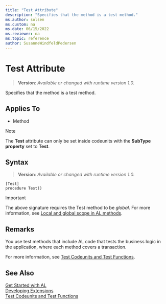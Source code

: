 ```yaml
---
title: "Test Attribute"
description: "Specifies that the method is a test method."
ms.author: solsen
ms.custom: na
ms.date: 06/15/2022
ms.reviewer: na
ms.topic: reference
author: SusanneWindfeldPedersen
---
```

[//]: # (START>DO_NOT_EDIT)
[//]: # (IMPORTANT:Do not edit any of the content between here and the END>DO_NOT_EDIT.)
[//]: # (Any modifications should be made in the .xml files in the ModernDev repo.)

# Test Attribute
> **Version**: _Available or changed with runtime version 1.0._

Specifies that the method is a test method.


## Applies To

- Method

> [!NOTE]
> The **Test** attribute can only be set inside codeunits with the **SubType property** set to **Test**.

## Syntax


> **Version**: _Available or changed with runtime version 1.0._
```AL
[Test]
procedure Test()
```
> [!IMPORTANT]
> The above signature requires the Test method to be *global*. For more information, see [Local and global scope in AL methods](../devenv-al-methods.md%23local-and-global-scope).

[//]: # (IMPORTANT: END>DO_NOT_EDIT)

## Remarks

You use test methods that include AL code that tests the business logic in the application, where each method covers a transaction. 

For more information, see [Test Codeunits and Test Functions](../devenv-test-codeunits-and-test-methods.md).

## See Also  
[Get Started with AL](../devenv-get-started.md)  
[Developing Extensions](../devenv-dev-overview.md)  
[Test Codeunits and Test Functions](../devenv-test-codeunits-and-test-methods.md)